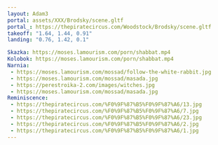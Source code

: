 ```yaml
---
layout: Adam3
portal: assets/XXX/Brodsky/scene.gltf
portal_: https://thepiratecircus.com/Woodstock/Brodsky/scene.gltf
takeoff: "1.64, 1.44, 0.91"
landing: "0.76, 1.42, 0.1"

Skazka: https://moses.lamourism.com/porn/shabbat.mp4
Kolobok: https://moses.lamourism.com/porn/shabbat.mp4
Narnia: 
 - https://moses.lamourism.com/mossad/follow-the-white-rabbit.jpg
 - https://moses.lamourism.com/mossad/masada.jpg
 - https://perestroika-2.com/images/witches.jpg
 - https://moses.lamourism.com/mossad/masada.jpg
Reminiscence:
 - https://thepiratecircus.com/%F0%9F%87%B5%F0%9F%87%A6/13.jpg
 - https://thepiratecircus.com/%F0%9F%87%B5%F0%9F%87%A6/7.jpg
 - https://thepiratecircus.com/%F0%9F%87%B5%F0%9F%87%A6/23.jpg
 - https://thepiratecircus.com/%F0%9F%87%B5%F0%9F%87%A6/2.jpg
 - https://thepiratecircus.com/%F0%9F%87%B5%F0%9F%87%A6/1.jpg
---
```

